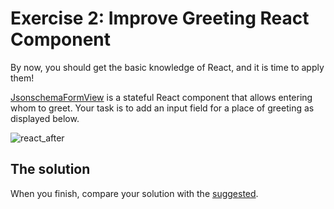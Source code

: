 # Exercise 2: Improve Greeting React Component

By now, you should get the basic knowledge of React, and it is time to apply them!

[JsonschemaFormView](jsonschema-form-extension/src/browser/jsonschema-form-view.tsx) is a stateful React component that allows entering whom to greet.
Your task is to add an input field for a place of greeting as displayed below.

![react_after](https://user-images.githubusercontent.com/3082655/41194854-8ad0be68-6c22-11e8-868a-62130138106c.gif)

## The solution

When you finish, compare your solution with the [suggested](https://github.com/TypeFox/ecf2018-theia-workshop/blob/solution-2/jsonschema-form-extension/src/browser/jsonschema-form-view.tsx#L3).
